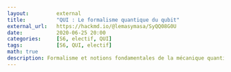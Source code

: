 ```yaml
---
layout:         external
title:          "QUI : Le formalisme quantique du qubit"
external_url:   https://hackmd.io/@lemasymasa/SyQQ08G0U
date:           2020-06-25 20:00
categories:     [S6, electif, QUI]
tags:           [S6, QUI, electif]
math: true
description: Formalisme et notions fondamentales de la mécanique quantique
---
```

